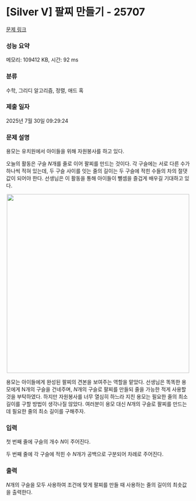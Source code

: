 # [Silver V] 팔찌 만들기 - 25707 

[문제 링크](https://www.acmicpc.net/problem/25707) 

### 성능 요약

메모리: 109412 KB, 시간: 92 ms

### 분류

수학, 그리디 알고리즘, 정렬, 애드 혹

### 제출 일자

2025년 7월 30일 09:29:24

### 문제 설명

<p>용모는 유치원에서 아이들을 위해 자원봉사를 하고 있다.</p>

<p>오늘의 활동은 구슬 <em>N</em>개를 줄로 이어 팔찌를 만드는 것이다. 각 구슬에는 서로 다른 수가 하나씩 적혀 있는데, 두 구슬 사이를 잇는 줄의 길이는 두 구슬에 적힌 수들의 차의 절댓값이 되어야 한다. 선생님은 이 활동을 통해 아이들이 뺄셈을 즐겁게 배우길 기대하고 있다.</p>

<p style="text-align: center"><img alt="" src="https://upload.acmicpc.net/0898992d-618a-4f31-bef6-813b3bef1c09/-/preview/" style="width: 500px; height: 489px;"></p>

<p>용모는 아이들에게 완성된 팔찌의 견본을 보여주는 역할을 맡았다. 선생님은 똑똑한 용모에게 N개의 구슬을 건네주며, <em>N</em>개의 구슬로 팔찌를 만들되 줄을 가능한 적게 사용할 것을 부탁하였다. 하지만 자원봉사를 너무 열심히 하느라 지친 용모는 필요한 줄의 최소 길이를 구할 방법이 생각나질 않았다. 여러분이 용모 대신 <em>N</em>개의 구슬로 팔찌를 만드는데 필요한 줄의 최소 길이를 구해주자.</p>

### 입력 

 <p>첫 번째 줄에 구슬의 개수 <em>N</em>이 주어진다.</p>

<p>두 번째 줄에 각 구슬에 적힌 수 <em>N</em>개가 공백으로 구분되어 차례로 주어진다.</p>

### 출력 

 <p><em>N</em>개의 구슬을 모두 사용하여 조건에 맞게 팔찌를 만들 때 사용하는 줄의 길이의 최솟값을 출력한다.</p>

